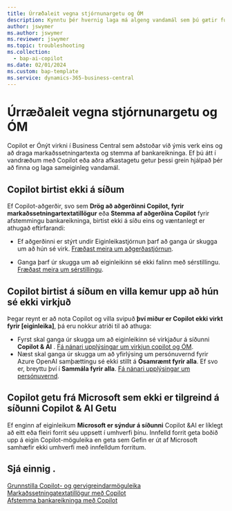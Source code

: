 ```yaml
---
title: Úrræðaleit vegna stjórnunargetu og ÓM
description: Kynntu þér hvernig laga má algeng vandamál sem þú gætir fundið með Copilot og AI getu í Business Central.
author: jswymer
ms.author: jswymer
ms.reviewer: jswymer
ms.topic: troubleshooting
ms.collection:
  - bap-ai-copilot
ms.date: 02/01/2024
ms.custom: bap-template
ms.service: dynamics-365-business-central
---
```

# <a name="troubleshoot-copilot-and-ai-capabilities"></a>Úrræðaleit vegna stjórnunargetu og ÓM

Copilot er Ónýt virkni í Business Central sem aðstoðar við ýmis verk eins og að draga markaðssetningartexta og stemma af bankareikninga. Ef þú átt í vandræðum með Copilot eða aðra afkastagetu getur þessi grein hjálpað þér að finna og laga sameiginleg vandamál.

## <a name="copilot-doesnt-appear-on-pages"></a>Copilot birtist ekki á síðum

Ef Copilot-aðgerðir, svo sem **Drög að aðgerðinni Copilot, fyrir markaðssetningartextatillögur** eða **Stemma af aðgerðina Copilot** fyrir afstemmingu bankareikninga, birtist ekki á síðu eins og væntanlegt er athugað eftirfarandi:

- Ef aðgerðinni er stýrt undir Eiginleikastjórnun þarf að ganga úr skugga um að hún sé virk. [Fræðast meira um aðgerðastjórnun](admin-feature-management.md).

- Ganga þarf úr skugga um að eiginleikinn sé ekki falinn með sérstillingu. [Fræðast meira um sérstillingu](ui-personalization-user.md).

## <a name="copilot-appears-on-pages-but-you-get-an-error-that-its-not-activated"></a>Copilot birtist á síðum en villa kemur upp að hún sé ekki virkjuð

Þegar reynt er að nota Copilot og villa svipuð **því miður er Copilot ekki virkt fyrir \[eiginleika\]**, þá eru nokkur atriði til að athuga:

- Fyrst skal ganga úr skugga um að eiginleikinn sé virkjaður á síðunni **Copilot & AI** . [Fá nánari upplýsingar um virkjun copilot og ÓM](enable-ai.md#activate-features). 
- Næst skal ganga úr skugga um að yfirlýsing um persónuvernd fyrir Azure OpenAI samþættingu sé ekki stillt á **Ósamræmt fyrir alla**. Ef svo er, breyttu því í **Sammála fyrir alla**. [Fá nánari upplýsingar um persónuvernd](privacy-notices-status.md).

## <a name="copilot-capabilities-from-microsoft-not-listed-on-copilot--ai-capabilities-page"></a>Copilot getu frá Microsoft sem ekki er tilgreind á síðunni Copilot & AI Getu

Ef enginn af eiginleikum **Microsoft er sýndur á síðunni** Copilot &AI er líklegt að eitt eða fleiri forrit séu uppsett í umhverfi þínu. Innfelld forrit geta boðið upp á eigin Copilot-möguleika en geta sem Gefin er út af Microsoft samhæfir ekki umhverfi með innfelldum forritum.

## <a name="see-also"></a>Sjá einnig .

[Grunnstilla Copilot- og gervigreindarmöguleika](enable-ai.md)  
[Markaðssetningatextatillögur með Copilot](ai-overview.md)  
[Afstemma bankareikninga með Copilot](bank-reconciliation-with-copilot.md)  

